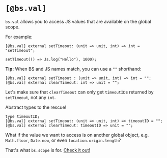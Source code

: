 # `[@bs.val]`

`bs.val` allows you to access JS values that are available on the global scope.

For example:

```reason
[@bs.val] external setTimeout: (unit => unit, int) => int = "setTimeout";

setTimeout(() => Js.log("Hello"), 1000);
```

**Tip:** When BS and JS names match, you can use a `""` shorthand:

```reason
[@bs.val] external setTimeout : (unit => unit, int) => int = "";
[@bs.val] external clearTimeout: int => unit = "";
```

Let's make sure that `clearTimeout` can only get `timeoutID`s returned by `setTimeout`, not any `int`.

Abstract types to the rescue!

```reason
type timeoutID;
[@bs.val] external setTimeout: (unit => unit, int) => timeoutID = "";
[@bs.val] external clearTimeout: timeoutID => unit = "";
```

What if the value we want to access is on another global object, e.g. `Math.floor`, `Date.now`, or even `location.origin.length`?

That's what `bs.scope` is for. [Check it out!](./bs.scope.md)
